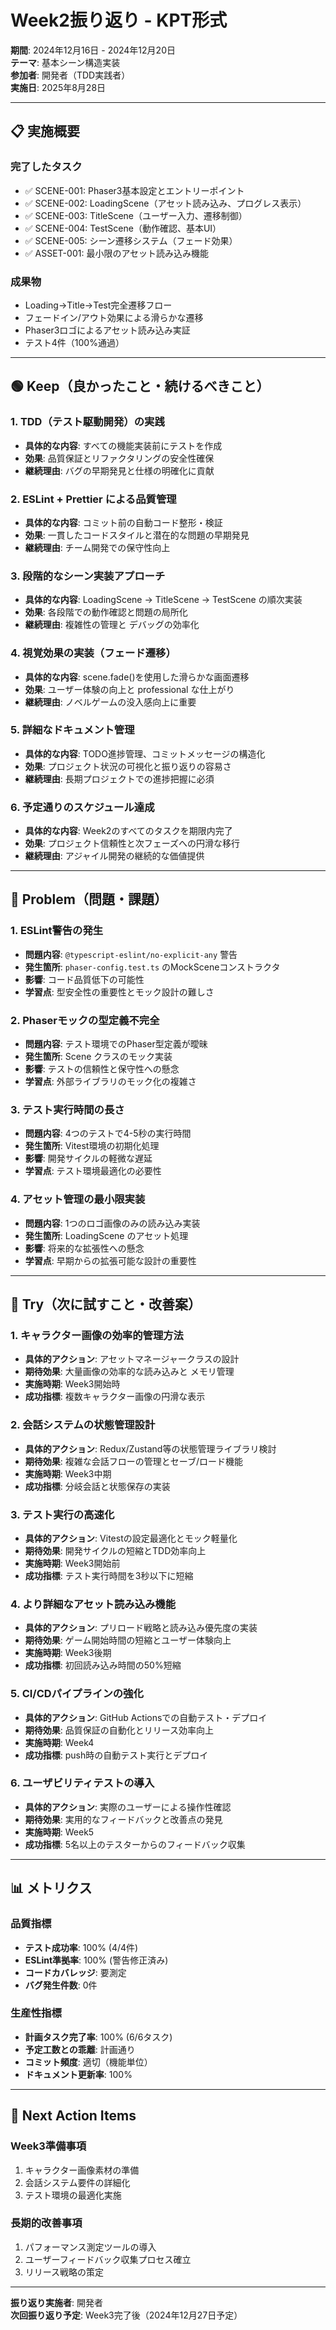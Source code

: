 # Week2振り返り - KPT形式

**期間**: 2024年12月16日 - 2024年12月20日  
**テーマ**: 基本シーン構造実装  
**参加者**: 開発者（TDD実践者）  
**実施日**: 2025年8月28日

---

## 📋 実施概要

### 完了したタスク
- ✅ SCENE-001: Phaser3基本設定とエントリーポイント
- ✅ SCENE-002: LoadingScene（アセット読み込み、プログレス表示）
- ✅ SCENE-003: TitleScene（ユーザー入力、遷移制御）
- ✅ SCENE-004: TestScene（動作確認、基本UI）
- ✅ SCENE-005: シーン遷移システム（フェード効果）
- ✅ ASSET-001: 最小限のアセット読み込み機能

### 成果物
- Loading→Title→Test完全遷移フロー
- フェードイン/アウト効果による滑らかな遷移
- Phaser3ロゴによるアセット読み込み実証
- テスト4件（100%通過）

---

## 🟢 Keep（良かったこと・続けるべきこと）

### 1. TDD（テスト駆動開発）の実践
- **具体的な内容**: すべての機能実装前にテストを作成
- **効果**: 品質保証とリファクタリングの安全性確保
- **継続理由**: バグの早期発見と仕様の明確化に貢献

### 2. ESLint + Prettier による品質管理
- **具体的な内容**: コミット前の自動コード整形・検証
- **効果**: 一貫したコードスタイルと潜在的な問題の早期発見
- **継続理由**: チーム開発での保守性向上

### 3. 段階的なシーン実装アプローチ
- **具体的な内容**: LoadingScene → TitleScene → TestScene の順次実装
- **効果**: 各段階での動作確認と問題の局所化
- **継続理由**: 複雑性の管理と デバッグの効率化

### 4. 視覚効果の実装（フェード遷移）
- **具体的な内容**: scene.fade()を使用した滑らかな画面遷移
- **効果**: ユーザー体験の向上と professional な仕上がり
- **継続理由**: ノベルゲームの没入感向上に重要

### 5. 詳細なドキュメント管理
- **具体的な内容**: TODO進捗管理、コミットメッセージの構造化
- **効果**: プロジェクト状況の可視化と振り返りの容易さ
- **継続理由**: 長期プロジェクトでの進捗把握に必須

### 6. 予定通りのスケジュール達成
- **具体的な内容**: Week2のすべてのタスクを期限内完了
- **効果**: プロジェクト信頼性と次フェーズへの円滑な移行
- **継続理由**: アジャイル開発の継続的な価値提供

---

## 🔴 Problem（問題・課題）

### 1. ESLint警告の発生
- **問題内容**: `@typescript-eslint/no-explicit-any` 警告
- **発生箇所**: `phaser-config.test.ts` のMockSceneコンストラクタ
- **影響**: コード品質低下の可能性
- **学習点**: 型安全性の重要性とモック設計の難しさ

### 2. Phaserモックの型定義不完全
- **問題内容**: テスト環境でのPhaser型定義が曖昧
- **発生箇所**: Scene クラスのモック実装
- **影響**: テストの信頼性と保守性への懸念
- **学習点**: 外部ライブラリのモック化の複雑さ

### 3. テスト実行時間の長さ
- **問題内容**: 4つのテストで4-5秒の実行時間
- **発生箇所**: Vitest環境の初期化処理
- **影響**: 開発サイクルの軽微な遅延
- **学習点**: テスト環境最適化の必要性

### 4. アセット管理の最小限実装
- **問題内容**: 1つのロゴ画像のみの読み込み実装
- **発生箇所**: LoadingScene のアセット処理
- **影響**: 将来的な拡張性への懸念
- **学習点**: 早期からの拡張可能な設計の重要性

---

## 🔵 Try（次に試すこと・改善案）

### 1. キャラクター画像の効率的管理方法
- **具体的アクション**: アセットマネージャークラスの設計
- **期待効果**: 大量画像の効率的な読み込みと メモリ管理
- **実施時期**: Week3開始時
- **成功指標**: 複数キャラクター画像の円滑な表示

### 2. 会話システムの状態管理設計
- **具体的アクション**: Redux/Zustand等の状態管理ライブラリ検討
- **期待効果**: 複雑な会話フローの管理とセーブ/ロード機能
- **実施時期**: Week3中期
- **成功指標**: 分岐会話と状態保存の実装

### 3. テスト実行の高速化
- **具体的アクション**: Vitestの設定最適化とモック軽量化
- **期待効果**: 開発サイクルの短縮とTDD効率向上
- **実施時期**: Week3開始前
- **成功指標**: テスト実行時間を3秒以下に短縮

### 4. より詳細なアセット読み込み機能
- **具体的アクション**: プリロード戦略と読み込み優先度の実装
- **期待効果**: ゲーム開始時間の短縮とユーザー体験向上
- **実施時期**: Week3後期
- **成功指標**: 初回読み込み時間の50%短縮

### 5. CI/CDパイプラインの強化
- **具体的アクション**: GitHub Actionsでの自動テスト・デプロイ
- **期待効果**: 品質保証の自動化とリリース効率向上
- **実施時期**: Week4
- **成功指標**: push時の自動テスト実行とデプロイ

### 6. ユーザビリティテストの導入
- **具体的アクション**: 実際のユーザーによる操作性確認
- **期待効果**: 実用的なフィードバックと改善点の発見
- **実施時期**: Week5
- **成功指標**: 5名以上のテスターからのフィードバック収集

---

## 📊 メトリクス

### 品質指標
- **テスト成功率**: 100% (4/4件)
- **ESLint準拠率**: 100% (警告修正済み)
- **コードカバレッジ**: 要測定
- **バグ発生件数**: 0件

### 生産性指標
- **計画タスク完了率**: 100% (6/6タスク)
- **予定工数との乖離**: 計画通り
- **コミット頻度**: 適切（機能単位）
- **ドキュメント更新率**: 100%

---

## 🚀 Next Action Items

### Week3準備事項
1. キャラクター画像素材の準備
2. 会話システム要件の詳細化
3. テスト環境の最適化実施

### 長期的改善事項
1. パフォーマンス測定ツールの導入
2. ユーザーフィードバック収集プロセス確立
3. リリース戦略の策定

---

**振り返り実施者**: 開発者  
**次回振り返り予定**: Week3完了後（2024年12月27日予定）
